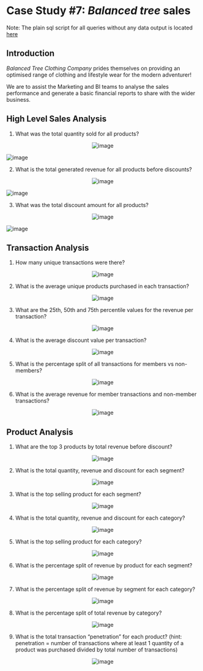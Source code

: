 
#  Case Study #7: _Balanced tree_ sales

Note: The plain sql script for all queries without any data output is located [here]()


## Introduction

_Balanced Tree Clothing Company_ prides themselves on providing an optimised range of clothing and lifestyle wear for the modern adventurer!

We are to assist the Marketing and BI teams to analyse the sales performance and generate a basic financial reports to share with the wider business.


## High Level Sales Analysis

1. What was the total quantity sold for all products?

<p align="center">
  <img src="https://github.com/GBlanch/SQL-weekly-challenges/assets/" alt="image">
</p>

![image](https://github.com/GBlanch/SQL-weekly-challenges/assets/136500426/f3fdc301-930e-48fa-8bfd-4fc35a90af20)


2. What is the total generated revenue for all products before discounts?

<p align="center">
  <img src="https://github.com/GBlanch/SQL-weekly-challenges/assets/" alt="image">
</p>

![image](https://github.com/GBlanch/SQL-weekly-challenges/assets/136500426/4ac5a12a-522a-4405-aeb3-7af5841d9f45)


3. What was the total discount amount for all products?

<p align="center">
  <img src="https://github.com/GBlanch/SQL-weekly-challenges/assets/" alt="image">
</p>

![image](https://github.com/GBlanch/SQL-weekly-challenges/assets/136500426/44b87458-24f9-4eda-b300-9b79c2743dff)



## Transaction Analysis

1. How many unique transactions were there?
<p align="center">
  <img src="https://github.com/GBlanch/SQL-weekly-challenges/assets/" alt="image">
</p>


2. What is the average unique products purchased in each transaction?
<p align="center">
  <img src="https://github.com/GBlanch/SQL-weekly-challenges/assets/" alt="image">
</p>


3. What are the 25th, 50th and 75th percentile values for the revenue per transaction?
<p align="center">
  <img src="https://github.com/GBlanch/SQL-weekly-challenges/assets/" alt="image">
</p>


4. What is the average discount value per transaction?
<p align="center">
  <img src="https://github.com/GBlanch/SQL-weekly-challenges/assets/" alt="image">
</p>


5. What is the percentage split of all transactions for members vs non-members?
<p align="center">
  <img src="https://github.com/GBlanch/SQL-weekly-challenges/assets/" alt="image">
</p>


6. What is the average revenue for member transactions and non-member transactions?
<p align="center">
  <img src="https://github.com/GBlanch/SQL-weekly-challenges/assets/" alt="image">
</p>


## Product Analysis

1. What are the top 3 products by total revenue before discount?
<p align="center">
  <img src="https://github.com/GBlanch/SQL-weekly-challenges/assets/" alt="image">
</p>


2. What is the total quantity, revenue and discount for each segment?
<p align="center">
  <img src="https://github.com/GBlanch/SQL-weekly-challenges/assets/" alt="image">
</p>


3. What is the top selling product for each segment?
<p align="center">
  <img src="https://github.com/GBlanch/SQL-weekly-challenges/assets/" alt="image">
</p>


4. What is the total quantity, revenue and discount for each category?
<p align="center">
  <img src="https://github.com/GBlanch/SQL-weekly-challenges/assets/" alt="image">
</p>


5. What is the top selling product for each category?
<p align="center">
  <img src="https://github.com/GBlanch/SQL-weekly-challenges/assets/" alt="image">
</p>


6. What is the percentage split of revenue by product for each segment?
<p align="center">
  <img src="https://github.com/GBlanch/SQL-weekly-challenges/assets/" alt="image">
</p>


7. What is the percentage split of revenue by segment for each category?
<p align="center">
  <img src="https://github.com/GBlanch/SQL-weekly-challenges/assets/" alt="image">
</p>


8. What is the percentage split of total revenue by category?
<p align="center">
  <img src="https://github.com/GBlanch/SQL-weekly-challenges/assets/" alt="image">
</p>


9. What is the total transaction “penetration” for each product? (hint: penetration = number of transactions where at least 1 quantity of a product was purchased divided by total number of transactions)
<p align="center">
  <img src="https://github.com/GBlanch/SQL-weekly-challenges/assets/" alt="image">
</p>

